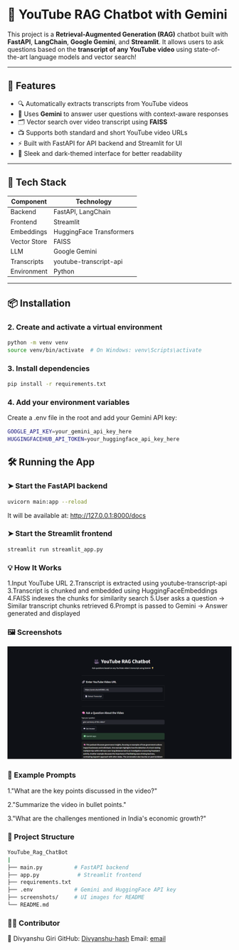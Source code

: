 # 🎥 YouTube RAG Chatbot with Gemini

This project is a **Retrieval-Augmented Generation (RAG)** chatbot built with **FastAPI**, **LangChain**, **Google Gemini**, and **Streamlit**. It allows users to ask questions based on the **transcript of any YouTube video** using state-of-the-art language models and vector search!

---

## 🚀 Features

- 🔍 Automatically extracts transcripts from YouTube videos
- 🧠 Uses **Gemini** to answer user questions with context-aware responses
- 🗂️ Vector search over video transcript using **FAISS**
- 📺 Supports both standard and short YouTube video URLs
- ⚡ Built with FastAPI for API backend and Streamlit for UI
- 🎨 Sleek and dark-themed interface for better readability

---

## 🧱 Tech Stack

| Component      | Technology                    |
|----------------|-------------------------------|
| Backend        | FastAPI, LangChain            |
| Frontend       | Streamlit                     |
| Embeddings     | HuggingFace Transformers      |
| Vector Store   | FAISS                         |
| LLM            | Google Gemini                 |
| Transcripts    | youtube-transcript-api        |
| Environment    | Python                        |

---

## 📦 Installation

### 2. Create and activate a virtual environment
```bash
python -m venv venv
source venv/bin/activate  # On Windows: venv\Scripts\activate
```

### 3. Install dependencies
```bash
pip install -r requirements.txt
```

### 4. Add your environment variables
Create a .env file in the root and add your Gemini API key:
```bash
GOOGLE_API_KEY=your_gemini_api_key_here
HUGGINGFACEHUB_API_TOKEN=your_huggingface_api_key_here
```

## 🛠️ Running the App
### ➤ Start the FastAPI backend
```bash
uvicorn main:app --reload
```
It will be available at: http://127.0.0.1:8000/docs

### ➤ Start the Streamlit frontend
```bash
streamlit run streamlit_app.py
```
### 💡 How It Works

1.Input YouTube URL
2.Transcript is extracted using youtube-transcript-api
3.Transcript is chunked and embedded using HuggingFaceEmbeddings
4.FAISS indexes the chunks for similarity search
5.User asks a question → Similar transcript chunks retrieved
6.Prompt is passed to Gemini → Answer generated and displayed

### 🖼️ Screenshots

![App Screenshot](screenshots\Screenshot1.png)

### 🧪 Example Prompts

1."What are the key points discussed in the video?"

2."Summarize the video in bullet points."

3."What are the challenges mentioned in India's economic growth?"

### 📁 Project Structure

```bash
YouTube_Rag_ChatBot
|
├── main.py          # FastAPI backend
├── app.py            # Streamlit frontend
├── requirements.txt
├── .env             # Gemini and HuggingFace API key
├── screenshots/     # UI images for README
└── README.md
```

### 🙋‍♂️ Contributor
👤 Divyanshu Giri
GitHub: [Divyanshu-hash](https://github.com/Divyanshu-hash)
Email: [email](rishugiri056@gmail.com)

